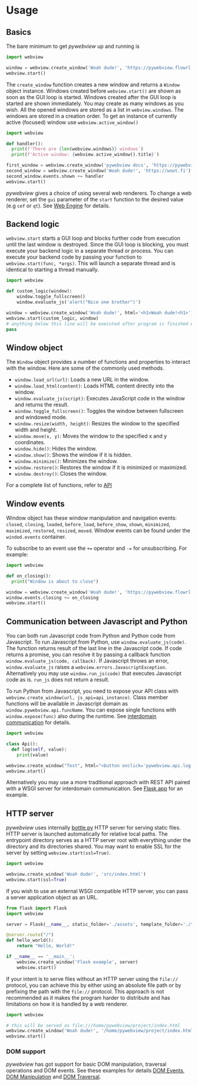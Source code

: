 # Usage

## Basics

The bare minimum to get _pywebview_ up and running is

``` python
import webview

window = webview.create_window('Woah dude!', 'https://pywebview.flowrl.com')
webview.start()
```

The `create_window` function creates a new window and returns a `Window` object instance. Windows created before `webview.start()` are shown as soon as the GUI loop is started. Windows created after the GUI loop is started are shown immediately. You may create as many windows as you wish. All the opened windows are stored as a list in `webview.windows`. The windows are stored in a creation order. To get an instance of currently active (focused) window use `webview.active_window()`


``` python
import webview

def handler():
  print(f'There are {len(webview.windows)} windows')
  print(f'Active window: {webview.active_window().title}')

first_window = webview.create_window('pywebview docs', 'https://pywebview.flowrl.com')
second_window = webview.create_window('Woah dude!', 'https://woot.fi')
second_window.events.shown += handler
webview.start()
```

_pywebview_ gives a choice of using several web renderers. To change a web renderer, set the `gui` parameter of the `start` function to the desired value (e.g `cef` or `qt`). See [Web Engine](/guide/web_engine.md) for details.


## Backend logic

`webview.start` starts a GUI loop and blocks further code from execution until the last window is destroyed. Since the GUI loop is blocking, you must execute your backend logic in a separate thread or process. You can execute your backend code by passing your function to `webview.start(func, *args)`. This will launch a separate thread and is identical to starting a thread manually.

``` python
import webview

def custom_logic(window):
    window.toggle_fullscreen()
    window.evaluate_js('alert("Nice one brother")')

window = webview.create_window('Woah dude!', html='<h1>Woah dude!<h1>')
webview.start(custom_logic, window)
# anything below this line will be executed after program is finished executing
pass
```

## Window object

The `Window` object provides a number of functions and properties to interact with the window. Here are some of the commonly used methods.

- `window.load_url(url)`: Loads a new URL in the window.
- `window.load_html(content)`: Loads HTML content directly into the window.
- `window.evaluate_js(script)`: Executes JavaScript code in the window and returns the result.
- `window.toggle_fullscreen()`: Toggles the window between fullscreen and windowed mode.
- `window.resize(width, height)`: Resizes the window to the specified width and height.
- `window.move(x, y)`: Moves the window to the specified x and y coordinates.
- `window.hide()`: Hides the window.
- `window.show()`: Shows the window if it is hidden.
- `window.minimize()`: Minimizes the window.
- `window.restore()`: Restores the window if it is minimized or maximized.
- `window.destroy()`: Closes the window.

For a complete list of functions, refer to [API](/api)

## Window events

Window object has these window manipulation and navigation events:  `closed`, `closing`, `loaded`, `before_load`, `before_show`, `shown`, `minimized`, `maximized`, `restored`, `resized`, `moved`. Window events can be found under the  `windod.events` container.

To subscribe to an event use the `+=` operator and `-=` for unsubscribing. For example:

``` python
import webview

def on_closing():
  print("Window is about to close")

window = webview.create_window('Woah dude!', 'https://pywebview.flowrl.com')
window.events.closing += on_closing
webview.start()
```

## Communication between Javascript and Python

You can both run Javascript code from Python and Python code from Javascript. To run Javascript from Python, use `window.evaluate_js(code)`. The function returns result of the last line in the Javascript code. If code returns a promise, you can resolve it by passing a callback function `window.evaluate_js(code, callback)`. If Javascript throws an error, `window.evaluate_js` raises a `webview.errors.JavascriptException`. Alternatively you may use `window.run_js(code)` that executes Javascript code as is. `run_js` does not return a result.

To run Python from Javascript, you need to expose your API class with `webview.create_window(url, js_api=api_instance)`. Class member functions will be available in Javascript domain as `window.pywebview.api.funcName`. You can expose single functions with `window.expose(func)` also during the runtime. See [interdomain communication](/guide/interdomain.md) for details.

``` python
import webview

class Api():
  def log(self, value):
    print(value)

webview.create_window("Test", html="<button onclick='pywebview.api.log(\"Woah dude!\")'>Click me</button>", js_api=Api())
webview.start()
```

Alternatively you may use a more traditional approach with REST API paired with a WSGI server for interdomain communication. See [Flask app](https://github.com/r0x0r/pywebview/tree/master/examples/flask_app) for an example.

## HTTP server

_pywebview_ uses internally [bottle.py](https://bottlepy.org) HTTP server for serving static files. HTTP server is launched automatically for relative local paths. The entrypoint directory serves as a HTTP server root with everything under the directory and its directories shared. You may want to enable SSL for the server by setting `webview.start(ssl=True)`.

``` python
import webview

webview.create_window('Woah dude!', 'src/index.html')
webview.start(ssl=True)
```

If you wish to use an external WSGI compatible HTTP server, you can pass a server application object as an URL.

``` python
from flask import Flask
import webview

server = Flask(__name__, static_folder='./assets', template_folder='./templates')

@server.route("/")
def hello_world():
    return "Hello, World!"

if __name__ == '__main__':
    webview.create_window('Flask example', server)
    webview.start()

```

If your intent is to serve files without an HTTP server using the `file://` protocol, you can achieve this by either using an absolute file path or by prefixing the path with the `file://` protocol. This approach is not recommended as it makes the program harder to distribute and has limitations on how it is handled by a web renderer.

``` python
import webview

# this will be served as file:///home/pywebview/project/index.html
webview.create_window('Woah dude!', '/home/pywebview/project/index.html')
webview.start()
```

### DOM support

_pywebview_ has got support for basic DOM manipulation, traversal operations and DOM events. See these examples for details [DOM Events](/examples/dom_events), [DOM Manipulation](/examples/dom_manipulation) and [DOM Traversal](/examples/dom_traversal).
